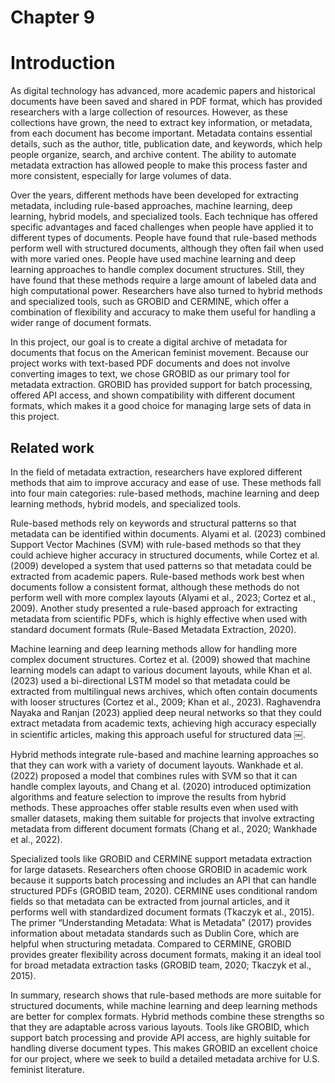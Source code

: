 # Chapter 9
# Introduction

As digital technology has advanced, more academic papers and historical documents have been saved and shared in PDF format, which has provided researchers with a large collection of resources. However, as these collections have grown, the need to extract key information, or metadata, from each document has become important. Metadata contains essential details, such as the author, title, publication date, and keywords, which help people organize, search, and archive content. The ability to automate metadata extraction has allowed people to make this process faster and more consistent, especially for large volumes of data.

Over the years, different methods have been developed for extracting metadata, including rule-based approaches, machine learning, deep learning, hybrid models, and specialized tools. Each technique has offered specific advantages and faced challenges when people have applied it to different types of documents. People have found that rule-based methods perform well with structured documents, although they often fail when used with more varied ones. People have used machine learning and deep learning approaches to handle complex document structures. Still, they have found that these methods require a large amount of labeled data and high computational power. Researchers have also turned to hybrid methods and specialized tools, such as GROBID and CERMINE, which offer a combination of flexibility and accuracy to make them useful for handling a wider range of document formats.

In this project, our goal is to create a digital archive of metadata for documents that focus on the American feminist movement. Because our project works with text-based PDF documents and does not involve converting images to text, we chose GROBID as our primary tool for metadata extraction. GROBID has provided support for batch processing, offered API access, and shown compatibility with different document formats, which makes it a good choice for managing large sets of data in this project.

## Related work

In the field of metadata extraction, researchers have explored different methods that aim to improve accuracy and ease of use. These methods fall into four main categories: rule-based methods, machine learning and deep learning methods, hybrid models, and specialized tools.

Rule-based methods rely on keywords and structural patterns so that metadata can be identified within documents. Alyami et al. (2023) combined Support Vector Machines (SVM) with rule-based methods so that they could achieve higher accuracy in structured documents, while Cortez et al. (2009) developed a system that used patterns so that metadata could be extracted from academic papers. Rule-based methods work best when documents follow a consistent format, although these methods do not perform well with more complex layouts (Alyami et al., 2023; Cortez et al., 2009). Another study presented a rule-based approach for extracting metadata from scientific PDFs, which is highly effective when used with standard document formats (Rule-Based Metadata Extraction, 2020).

Machine learning and deep learning methods allow for handling more complex document structures. Cortez et al. (2009) showed that machine learning models can adapt to various document layouts, while Khan et al. (2023) used a bi-directional LSTM model so that metadata could be extracted from multilingual news archives, which often contain documents with looser structures (Cortez et al., 2009; Khan et al., 2023). Raghavendra Nayaka and Ranjan (2023) applied deep neural networks so that they could extract metadata from academic texts, achieving high accuracy especially in scientific articles, making this approach useful for structured data ￼.

Hybrid methods integrate rule-based and machine learning approaches so that they can work with a variety of document layouts. Wankhade et al. (2022) proposed a model that combines rules with SVM so that it can handle complex layouts, and Chang et al. (2020) introduced optimization algorithms and feature selection to improve the results from hybrid methods. These approaches offer stable results even when used with smaller datasets, making them suitable for projects that involve extracting metadata from different document formats (Chang et al., 2020; Wankhade et al., 2022).

Specialized tools like GROBID and CERMINE support metadata extraction for large datasets. Researchers often choose GROBID in academic work because it supports batch processing and includes an API that can handle structured PDFs (GROBID team, 2020). CERMINE uses conditional random fields so that metadata can be extracted from journal articles, and it performs well with standardized document formats (Tkaczyk et al., 2015). The primer “Understanding Metadata: What is Metadata” (2017) provides information about metadata standards such as Dublin Core, which are helpful when structuring metadata. Compared to CERMINE, GROBID provides greater flexibility across document formats, making it an ideal tool for broad metadata extraction tasks (GROBID team, 2020; Tkaczyk et al., 2015).

In summary, research shows that rule-based methods are more suitable for structured documents, while machine learning and deep learning methods are better for complex formats. Hybrid methods combine these strengths so that they are adaptable across various layouts. Tools like GROBID, which support batch processing and provide API access, are highly suitable for handling diverse document types. This makes GROBID an excellent choice for our project, where we seek to build a detailed metadata archive for U.S. feminist literature.
